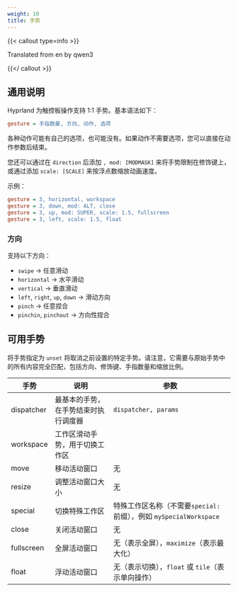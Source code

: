 ```yaml
---
weight: 10
title: 手势
---
```


{{< callout type=info >}}

Translated from en by qwen3

{{</ callout >}}

## 通用说明

Hyprland 为触控板操作支持 1:1 手势。基本语法如下：

```ini
gesture = 手指数量, 方向, 动作, 选项
```

各种动作可能有自己的选项，也可能没有。如果动作不需要选项，您可以直接在动作参数后结束。

您还可以通过在 `direction` 后添加 `, mod: [MODMASK]` 来将手势限制在修饰键上，
或通过添加 `scale: [SCALE]` 来按浮点数缩放动画速度。

示例：

```ini
gesture = 3, horizontal, workspace
gesture = 3, down, mod: ALT, close
gesture = 3, up, mod: SUPER, scale: 1.5, fullscreen
gesture = 3, left, scale: 1.5, float
```

### 方向

支持以下方向：
- `swipe` -> 任意滑动
- `horizontal` -> 水平滑动
- `vertical` -> 垂直滑动
- `left`, `right`, `up`, `down` -> 滑动方向
- `pinch` -> 任意捏合
- `pinchin`, `pinchout` -> 方向性捏合

## 可用手势

将手势指定为 `unset` 将取消之前设置的特定手势。请注意，它需要与原始手势中的所有内容完全匹配，包括方向、修饰键、手指数量和缩放比例。

| 手势 | 说明 | 参数 |
| -- | -- | -- |
| dispatcher | 最基本的手势，在手势结束时执行调度器 | `dispatcher, params` |
| workspace | 工作区滑动手势，用于切换工作区 |
| move | 移动活动窗口 | 无 |
| resize | 调整活动窗口大小 | 无 |
| special | 切换特殊工作区 | 特殊工作区名称（不需要`special:`前缀），例如 `mySpecialWorkspace` |
| close | 关闭活动窗口 | 无 |
| fullscreen | 全屏活动窗口 | 无（表示全屏），`maximize`（表示最大化） |
| float | 浮动活动窗口 | 无（表示切换），`float` 或 `tile`（表示单向操作）|
